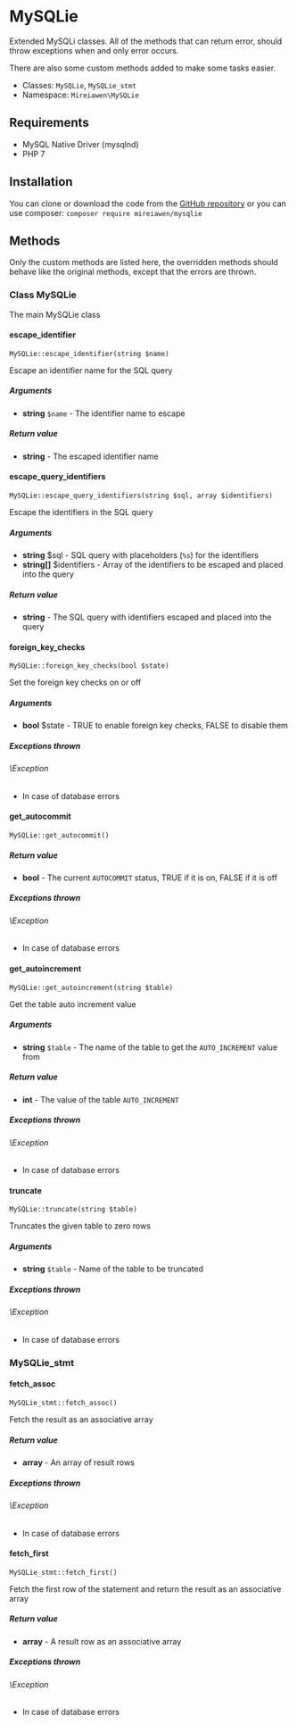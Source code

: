 # MySQLie

Extended MySQLi classes. All of the methods that can return error, should throw exceptions when and only error occurs.

There are also some custom methods added to make some tasks easier.

* Classes: `MySQLie`, `MySQLie_stmt`
* Namespace: `Mireiawen\MySQLie`

## Requirements
* MySQL Native Driver (mysqlnd)
* PHP 7

## Installation
You can clone or download the code from the [GitHub repository](https://github.com/Mireiawen/mysqlie) or you can use composer: `composer require mireiawen/mysqlie`

## Methods
Only the custom methods are listed here, the overridden methods should behave
like the original methods, except that the errors are thrown.

### Class MySQLie
The main MySQLie class

#### escape_identifier
    MySQLie::escape_identifier(string $name)

Escape an identifier name for the SQL query

##### Arguments
* **string** `$name` - The identifier name to escape

##### Return value
* **string** - The escaped identifier name

#### escape_query_identifiers
    MySQLie::escape_query_identifiers(string $sql, array $identifiers)

Escape the identifiers in the SQL query

##### Arguments
* **string** $sql - SQL query with placeholders (`%s`) for the identifiers
* **string[]** $identifiers - Array of the identifiers to be escaped and placed into the query

##### Return value
* **string** - The SQL query with identifiers escaped and placed into the query

#### foreign_key_checks
    MySQLie::foreign_key_checks(bool $state)

Set the foreign key checks on or off
	
##### Arguments
* **bool** $state - TRUE to enable foreign key checks, FALSE to disable them

##### Exceptions thrown
###### \Exception
* In case of database errors

#### get_autocommit
    MySQLie::get_autocommit()
    
##### Return value
* **bool** - The current `AUTOCOMMIT` status, TRUE if it is on, FALSE if it is off

##### Exceptions thrown
###### \Exception
* In case of database errors
	
#### get_autoincrement
    MySQLie::get_autoincrement(string $table)

Get the table auto increment value

##### Arguments
* **string** `$table` - The name of the table to get the `AUTO_INCREMENT` value from

##### Return value
* **int** - The value of the table `AUTO_INCREMENT`

##### Exceptions thrown
###### \Exception
* In case of database errors

#### truncate
    MySQLie::truncate(string $table)
	
Truncates the given table to zero rows

##### Arguments
* **string** `$table` - Name of the table to be truncated

##### Exceptions thrown
###### \Exception
* In case of database errors

### MySQLie_stmt
#### fetch_assoc
    MySQLie_stmt::fetch_assoc()

Fetch the result as an associative array

##### Return value
* **array** - An array of result rows

##### Exceptions thrown
###### \Exception
* In case of database errors

#### fetch_first
    MySQLie_stmt::fetch_first()

Fetch the first row of the statement and return the result as an associative array

##### Return value
* **array** - A result row as an associative array

##### Exceptions thrown
###### \Exception
* In case of database errors

